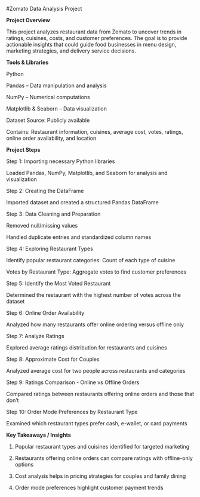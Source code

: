 #Zomato Data Analysis Project


**Project Overview**

This project analyzes restaurant data from Zomato to uncover trends in ratings, cuisines, costs, and customer preferences. The goal is to provide actionable insights that could guide food businesses in menu design, marketing strategies, and delivery service decisions.


**Tools & Libraries**

Python

Pandas – Data manipulation and analysis

NumPy – Numerical computations

Matplotlib & Seaborn – Data visualization

Dataset Source: Publicly available 

Contains: Restaurant information, cuisines, average cost, votes, ratings, online order availability, and location



**Project Steps**

Step 1: Importing necessary Python libraries

Loaded Pandas, NumPy, Matplotlib, and Seaborn for analysis and visualization

Step 2: Creating the DataFrame

Imported dataset and created a structured Pandas DataFrame

Step 3: Data Cleaning and Preparation

Removed null/missing values

Handled duplicate entries and standardized column names

Step 4: Exploring Restaurant Types

Identify popular restaurant categories: Count of each type of cuisine

Votes by Restaurant Type: Aggregate votes to find customer preferences

Step 5: Identify the Most Voted Restaurant

Determined the restaurant with the highest number of votes across the dataset

Step 6: Online Order Availability

Analyzed how many restaurants offer online ordering versus offline only

Step 7: Analyze Ratings

Explored average ratings distribution for restaurants and cuisines

Step 8: Approximate Cost for Couples

Analyzed average cost for two people across restaurants and categories

Step 9: Ratings Comparison - Online vs Offline Orders

Compared ratings between restaurants offering online orders and those that don’t

Step 10: Order Mode Preferences by Restaurant Type

Examined which restaurant types prefer cash, e-wallet, or card payments



**Key Takeaways / Insights**

1. Popular restaurant types and cuisines identified for targeted marketing

2. Restaurants offering online orders can compare ratings with offline-only options

3. Cost analysis helps in pricing strategies for couples and family dining

4. Order mode preferences highlight customer payment trends
